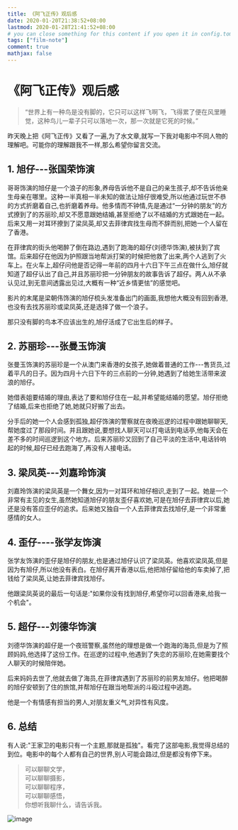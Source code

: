 ```yaml
---
title: 《阿飞正传》观后感
date: 2020-01-20T21:38:52+08:00
lastmod: 2020-01-28T21:41:52+08:00
# you can close something for this content if you open it in config.toml.
tags: ["film-note"]
comment: true
mathjax: false
---
```



# 《阿飞正传》观后感

> “世界上有一种鸟是没有脚的，它只可以这样飞啊飞，飞得累了便在风里睡觉，这种鸟儿一辈子只可以落地一次，那一次就是它死的时候。”

昨天晚上把《阿飞正传》又看了一遍,为了水文章,就写一下我对电影中不同人物的理解吧。可能你的理解跟我不一样,那么希望你留言交流。

## 1. 旭仔---张国荣饰演

哥哥饰演的旭仔是一个浪子的形象,养母告诉他不是自己的亲生孩子,却不告诉他亲生母亲在哪里。这种一半真相一半未知的做法让旭仔很难受,所以他通过玩世不恭的方式折磨着自己,也折磨着养母。他多情而不钟情,先是通过“一分钟的朋友”的方式撩到了的苏丽珍,却又不愿意跟她结婚,甚至拒绝了以不结婚的方式跟她在一起。后来又用一对耳环撩到了梁凤英,却又去菲律宾找生母而不辞而别,把她一个人留在了香港。

在菲律宾的街头他喝醉了倒在路边,遇到了跑海的超仔(刘德华饰演),被扶到了宾馆。后来超仔在他因为护照跟当地帮派打架的时候把他救了出来,两个人逃到了火车上。在火车上,超仔问他是否记得一年前的四月十六日下午三点在做什么,旭仔就知道了超仔认出了自己,并且苏丽珍把一分钟朋友的故事告诉了超仔。两人从不承认见过,到无意间透露出见过,大概有一种“近乡情更怯”的感觉吧。

影片的末尾是梁朝伟饰演的旭仔梳头发准备出门的画面,我想他大概没有回到香港,也没有去找苏丽珍或梁凤英,还是选择了做一个浪子。

那只没有脚的鸟本不应该出生的,旭仔活成了它出生后的样子。

## 2. 苏丽珍---张曼玉饰演

张曼玉饰演的苏丽珍是一个从澳门来香港的女孩子,她做着普通的工作---售货员,过着平凡的日子。因为四月十六日下午的三点前的一分钟,她遇到了给她生活带来波浪的旭仔。

她借表姐要结婚的理由,表达了要和旭仔住在一起,并希望能结婚的愿望。旭仔拒绝了结婚,后来也拒绝了她,她就只好搬了出去。

分手后的她一个人会感到孤独,超仔饰演的警察就在夜晚巡逻的过程中跟她聊聊天,帮她度过了那段时间。并且跟她说,要想找人聊天可以打电话到电话亭,他每天会在差不多的时间巡逻到这个地方。后来苏丽珍又回到了自己平淡的生活中,电话铃响起的时候,超仔已经去跑海了,再没有人接电话。

## 3. 梁凤英---刘嘉玲饰演

刘嘉玲饰演的梁凤英是一个舞女,因为一对耳环和旭仔相识,走到了一起。她是一个非常有主见的女生,虽然她知道旭仔的朋友歪仔喜欢她,可是在旭仔去菲律宾以后,她还是没有答应歪仔的追求。后来她又独自一个人去菲律宾去找旭仔,是一个非常重感情的女人。

## 4. 歪仔----张学友饰演

张学友饰演的歪仔是旭仔的朋友,也是通过旭仔认识了梁凤英。他喜欢梁凤英,但是因为有旭仔,所以他没有表白。在旭仔离开香港以后,他把旭仔留给他的车卖掉了,把钱给了梁凤英,让她去菲律宾找旭仔。

他跟梁凤英说的最后一句话是:"如果你没有找到旭仔,希望你可以回香港来,给我一个机会"。


## 5. 超仔---刘德华饰演

刘德华饰演的超仔是一个夜班警察,虽然他的理想是做一个跑海的海员,但是为了照顾妈妈,他选择了这份工作。在巡逻的过程中,他遇到了失恋的苏丽珍,在她需要找个人聊天的时候陪伴她。

后来妈妈去世了,他就去做了海员,在菲律宾遇到了苏丽珍的前男友旭仔。他把喝醉的旭仔安顿到了住的旅馆,并帮旭仔在跟当地帮派的斗殴过程中逃跑。

他是一个有情感有担当的男人,对朋友重义气,对异性有风度。

## 6. 总结

有人说:"王家卫的电影只有一个主题,那就是孤独"。看完了这部电影,我觉得总结的到位。电影中的每个人都有自己的世界,别人可能会路过,但是都没有停下来。

> 可以聊聊文学，   
> 可以聊聊摄影，   
> 可以聊聊程序，   
> 可以聊聊感悟，   
> 你想听我聊什么，请告诉我。

![image](https://mmbiz.qpic.cn/mmbiz_jpg/IDHaWiaS8DJpDWaY4ZNTpQR4riciaVTEqPkpwGNwbmUxHUjv8licNxNlD9IEia7rCb8KYibdRWCiamYGRfetNW1CyqWTQ/0?wx_fmt=jpeg)